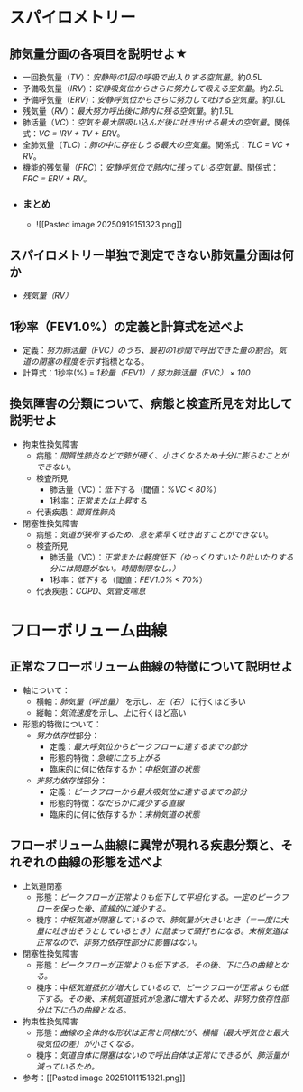 # スパイロメトリー
## 肺気量分画の各項目を説明せよ★
- 一回換気量（*TV*）：*安静時の1回の呼吸で出入りする空気量*。約*0.5*L
- 予備吸気量（*IRV*）：*安静吸気位からさらに努力して吸える空気量*。約*2.5*L
- 予備呼気量（*ERV*）：*安静呼気位からさらに努力して吐ける空気量*。約*1.0*L
- 残気量（*RV*）：*最大努力呼出後に肺内に残る空気量*。約*1.5*L
- 肺活量（*VC*）：*空気を最大限吸い込んだ後に吐き出せる最大の空気量*。関係式：*VC = IRV + TV + ERV*。
- 全肺気量（*TLC*）：*肺の中に存在しうる最大の空気量*。関係式：*TLC = VC + RV*。
- 機能的残気量（*FRC*）：*安静呼気位で肺内に残っている空気量*。関係式：*FRC = ERV + RV*。
- ### まとめ
	- ![[Pasted image 20250919151323.png]]

## スパイロメトリー単独で測定できない肺気量分画は何か
- *残気量（RV）*

## 1秒率（FEV1.0%）の定義と計算式を述べよ
- 定義：*努力肺活量（FVC）のうち、最初の1秒間で呼出できた量の割合*。*気道の閉塞の程度を示す*指標となる。
- 計算式：1秒率(%) = *1秒量（FEV1） / 努力肺活量（FVC） × 100*

## 換気障害の分類について、病態と検査所見を対比して説明せよ
- 拘束性換気障害
    - 病態：*間質性肺炎などで肺が硬く、小さくなるため十分に膨らむことができない*。
    - 検査所見
        - 肺活量（VC）：*低下*する（閾値：*%VC < 80%*）
        - 1秒率：*正常または上昇*する
    - 代表疾患：*間質性肺炎*
- 閉塞性換気障害
    - 病態：*気道が狭窄するため、息を素早く吐き出すことができない*。
    - 検査所見
        - 肺活量（VC）：*正常または軽度低下（ゆっくりすいたり吐いたりする分には問題がない。時間制限なし。）*
        - 1秒率：*低下*する（閾値：*FEV1.0% < 70%*）
    - 代表疾患：*COPD*、*気管支喘息*

# フローボリューム曲線
## 正常なフローボリューム曲線の特徴について説明せよ
- 軸について：
	- 横軸：*肺気量（呼出量）* を示し、*左（右）* に行くほど多い
	- 縦軸：*気流速度*を示し、*上*に行くほど高い
- 形態的特徴について：
	- *努力依存性*部分：
		- 定義：*最大呼気位からピークフローに達するまでの部分*
		- 形態的特徴：*急峻に立ち上がる*
		- 臨床的に何に依存するか：*中枢気道の状態*
	- *非努力依存性*部分：
		- 定義：*ピークフローから最大吸気位に達するまでの部分*
		- 形態的特徴：*なだらかに減少する直線*
		- 臨床的に何に依存するか：*末梢気道の状態*
## フローボリューム曲線に異常が現れる疾患分類と、それぞれの曲線の形態を述べよ
- 上気道閉塞
	- 形態：*ピークフローが正常よりも低下して平坦化する。一定のピークフローを保った後、直線的に減少する。*
	- 機序：*中枢気道が閉塞しているので、肺気量が大きいとき（＝一度に大量に吐き出そうとしているとき）に詰まって頭打ちになる。末梢気道は正常なので、非努力依存性部分に影響はない。*
- 閉塞性換気障害
	- 形態：*ピークフローが正常よりも低下する。その後、下に凸の曲線となる。*
	- 機序：中*枢気道抵抗が増大しているので、ピークフローが正常よりも低下する。その後、末梢気道抵抗が急激に増大するため、非努力依存性部分は下に凸の曲線となる。*
- 拘束性換気障害
	- 形態：*曲線の全体的な形状は正常と同様だが、横幅（最大呼気位と最大吸気位の差）が小さくなる。*
	- 機序：*気道自体に閉塞はないので呼出自体は正常にできるが、肺活量が減っているため。*
- 参考：[[Pasted image 20251011151821.png]]